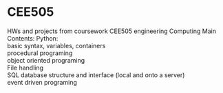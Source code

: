 # CEE505
HWs and projects from coursework CEE505 engineering Computing
Main Contents:
Python:   
basic syntax, variables, containers  
procedural programing  
object oriented programing  
File handling  
SQL database structure and interface (local and onto a server)  
event driven programing  
